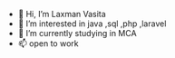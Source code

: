- 👋 Hi, I’m Laxman Vasita 
- 👀 I’m interested in java ,sql ,php ,laravel 
- 🌱 I’m currently studying in MCA
- 📫 open to work 

<!---
Laxman812/Laxman812 is a ✨ special ✨ repository because its `README.md` (this file) appears on your GitHub profile.
You can click the Preview link to take a look at your changes.
--->
